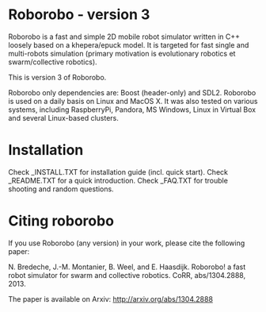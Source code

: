 Roborobo - version 3
====================

Roborobo is a fast and simple 2D mobile robot simulator written in C++ loosely based on a khepera/epuck model. It is targeted for fast single and multi-robots simulation (primary motivation is evolutionary robotics et swarm/collective robotics).

This is version 3 of Roborobo.

Roborobo only dependencies are: Boost (header-only) and SDL2. Roborobo is used on a daily basis on Linux and MacOS X. It was also tested on various systems, including RaspberryPi, Pandora, MS Windows, Linux in Virtual Box and several Linux-based clusters. 

Installation
============

Check _INSTALL.TXT for installation guide (incl. quick start).
Check _README.TXT for a quick introduction.
Check _FAQ.TXT for trouble shooting and random questions.

Citing roborobo
===============

If you use Roborobo (any version) in your work, please cite the following paper:

N. Bredeche, J.-M. Montanier, B. Weel, and E. Haasdijk. Roborobo! a fast robot simulator for swarm and collective robotics. CoRR, abs/1304.2888, 2013. 

The paper is available on Arxiv: http://arxiv.org/abs/1304.2888 
